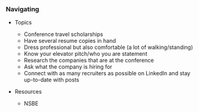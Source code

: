 ### Navigating 

- Topics
   - Conference travel scholarships
   - Have several resume copies in hand
   - Dress professional but also comfortable (a lot of walking/standing)
   - Know your elevator pitch/who you are statement
   - Research the companies that are at the conference
   - Ask what the company is hiring for
   - Connect with as many recruiters as possible on LinkedIn and stay up-to-date with posts
      
- Resources
	- NSBE